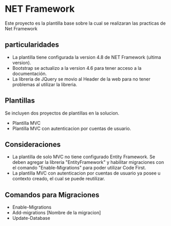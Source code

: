 # NET Framework

Este proyecto es la plantilla base sobre la cual se realizaran las practicas de Net Framework

## particularidades
- La plantilla tiene configurada la version 4.8 de NET Framework (ultima version).
- Bootstrap se actualizo a la version 4.6 para tener acceso a la documentación.
- La libreria de JQuery se movio al Header de la web para no tener problemas al utilizar la libreria.

## Plantillas

Se incluyen dos proyectos de plantillas en la solucion.
- Plantilla MVC
- Plantilla MVC con autenticacion por cuentas de usuario.

## Consideraciones
- La plantilla de solo MVC no tiene configurado Entity Framework. Se deben agregar la libreria "EntityFramework" y habilitar migraciones con el comando "Enable-Migrations" para poder utilizar Code First.
- La plantilla MVC con autenticacion por cuentas de usuario ya posee u contexto creado, el cual se puede reutilizar.

## Comandos para Migraciones
- Enable-Migrations
- Add-migrations [Nombre de la migracion]
- Update-Database
